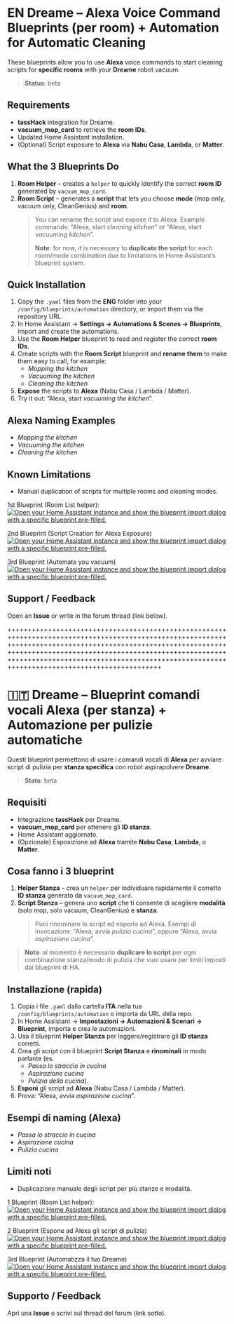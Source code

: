 # EN Dreame – Alexa Voice Command Blueprints (per room) + Automation for Automatic Cleaning

These blueprints allow you to use **Alexa** voice commands to start cleaning scripts for **specific rooms** with your **Dreame** robot vacuum.

> **Status**: beta

## Requirements
- **tassHack** integration for Dreame.  
- **vacuum_mop_card** to retrieve the **room IDs**.  
- Updated Home Assistant installation.  
- (Optional) Script exposure to **Alexa** via **Nabu Casa**, **Lambda**, or **Matter**.

## What the 3 Blueprints Do
1. **Room Helper** – creates a `helper` to quickly identify the correct **room ID** generated by `vacuum_mop_card`.  
2. **Room Script** – generates a **script** that lets you choose **mode** (mop only, vacuum only, CleanGenius) and **room**.  
   > You can rename the script and expose it to Alexa. Example commands: “Alexa, start *cleaning kitchen*” or “Alexa, start *vacuuming kitchen*”.  
   >
   > **Note**: for now, it is necessary to **duplicate the script** for each room/mode combination due to limitations in Home Assistant’s blueprint system.

## Quick Installation
1. Copy the `.yaml` files from the **ENG** folder into your `/config/blueprints/automation` directory, or import them via the repository URL.  
2. In Home Assistant → **Settings → Automations & Scenes → Blueprints**, import and create the automations.  
3. Use the **Room Helper** blueprint to read and register the correct **room IDs**.  
4. Create scripts with the **Room Script** blueprint and **rename them** to make them easy to call, for example:  
   - *Mopping the kitchen*  
   - *Vacuuming the kitchen*  
   - *Cleaning the kitchen*  
5. **Expose** the scripts to **Alexa** (Nabu Casa / Lambda / Matter).  
6. Try it out: “Alexa, start *vacuuming the kitchen*”.

## Alexa Naming Examples
- *Mopping the kitchen*  
- *Vacuuming the kitchen*  
- *Cleaning the kitchen*

## Known Limitations
- Manual duplication of scripts for multiple rooms and cleaning modes.

  
1st Blueprint (Room List helper):
<a href="https://my.home-assistant.io/redirect/blueprint_import/?blueprint_url=https%3A%2F%2Fgithub.com%2FMagnum9O%2FHA_BluePrints%2Fblob%2Fmain%2FDreame%2FENG%2F1_CreateRoomHelper.yaml" target="_blank" rel="noreferrer noopener"><img src="https://my.home-assistant.io/badges/blueprint_import.svg" alt="Open your Home Assistant instance and show the blueprint import dialog with a specific blueprint pre-filled." /></a>

2nd Blueprint (Script Creation for Alexa Exposure)
<a href="https://my.home-assistant.io/redirect/blueprint_import/?blueprint_url=https%3A%2F%2Fgithub.com%2FMagnum9O%2FHA_BluePrints%2Fblob%2Fmain%2FDreame%2FENG%2F2_ExposeToAlexa.yaml" target="_blank" rel="noreferrer noopener"><img src="https://my.home-assistant.io/badges/blueprint_import.svg" alt="Open your Home Assistant instance and show the blueprint import dialog with a specific blueprint pre-filled." /></a>

3rd Blueprint (Automate you vacuum)
<a href="https://my.home-assistant.io/redirect/blueprint_import/?blueprint_url=https%3A%2F%2Fgithub.com%2FMagnum9O%2FHA_BluePrints%2Fblob%2Fmain%2FDreame%2FENG%2F3_CleaningAutomation.yaml" target="_blank" rel="noreferrer noopener"><img src="https://my.home-assistant.io/badges/blueprint_import.svg" alt="Open your Home Assistant instance and show the blueprint import dialog with a specific blueprint pre-filled." /></a>

## Support / Feedback
Open an **Issue** or write in the forum thread (link below).

++++++++++++++++++++++++++++++++++++++++++++++++++++++++++++++++++++++++++++++++++++++++++++++++++++++++++++++++++++++++++++++++++++++++++++++++++++++++++++++++++++++++++++++++++++++++++++++++++++++++++++++++++++++++++++++++++++++++++++++++++++++++++++++++++++++++++++++++++++++++++++++++++++++++++++++++++++

# 🇮🇹 Dreame – Blueprint comandi vocali Alexa (per stanza) + Automazione per pulizie automatiche

Questi blueprint permettono di usare i comandi vocali di **Alexa** per avviare script di pulizia per **stanza specifica** con robot aspirapolvere **Dreame**.

> **Stato**: beta

## Requisiti
- Integrazione **tassHack** per Dreame.
- **vacuum_mop_card** per ottenere gli **ID stanza**.
- Home Assistant aggiornato.
- (Opzionale) Esposizione ad **Alexa** tramite **Nabu Casa**, **Lambda**, o **Matter**.

## Cosa fanno i 3 blueprint
1. **Helper Stanza** – crea un `helper` per individuare rapidamente il corretto **ID stanza** generato da `vacuum_mop_card`.
2. **Script Stanza** – genera uno **script** che ti consente di scegliere **modalità** (solo mop, solo vacuum, CleanGenius) e **stanza**.  
   > Puoi rinominare lo script ed esporlo ad Alexa. Esempi di invocazione: “Alexa, avvia *pulizia cucina*”, oppure “Alexa, avvia *aspirazione cucina*”.
   > 
> **Nota**: al momento è necessario **duplicare lo script** per ogni combinazione stanza/modo di pulizia che vuoi usare per limiti imposti dai blueprint di HA.

## Installazione (rapida)
1. Copia i file `.yaml` dalla cartella **ITA** nella tua `/config/blueprints/automation` o importa da URL della repo.
2. In Home Assistant → **Impostazioni → Automazioni & Scenari → Blueprint**, importa e crea le automazioni.
3. Usa il blueprint **Helper Stanza** per leggere/registrare gli **ID stanza** corretti.
4. Crea gli script con il blueprint **Script Stanza** e **rinominali** in modo parlante (es.  
   - *Passa lo straccio in cucina*  
   - *Aspirazione cucina*  
   - *Pulizia della cucina*).
5. **Esponi** gli script ad **Alexa** (Nabu Casa / Lambda / Matter).
6. Prova: “Alexa, avvia *aspirazione cucina*”.

## Esempi di naming (Alexa)
- *Passa lo straccio in cucina*
- *Aspirazione cucina*
- *Pulizia cucina*

## Limiti noti
- Duplicazione manuale degli script per più stanze e modalità.


1 Blueprint (Room List helper):
<a href="https://my.home-assistant.io/redirect/blueprint_import/?blueprint_url=https%3A%2F%2Fgithub.com%2FMagnum9O%2FHA_BluePrints%2Fblob%2Fmain%2FDreame%2FITA%2F1_CreaHelperStanze.yaml" target="_blank" rel="noreferrer noopener"><img src="https://my.home-assistant.io/badges/blueprint_import.svg" alt="Open your Home Assistant instance and show the blueprint import dialog with a specific blueprint pre-filled." /></a>

2 Blueprint (Espone ad Alexa gli script di pulizia)
<a href="https://my.home-assistant.io/redirect/blueprint_import/?blueprint_url=https%3A%2F%2Fgithub.com%2FMagnum9O%2FHA_BluePrints%2Fblob%2Fmain%2FDreame%2FITA%2F2_EsponiAdAlexa.yaml" target="_blank" rel="noreferrer noopener"><img src="https://my.home-assistant.io/badges/blueprint_import.svg" alt="Open your Home Assistant instance and show the blueprint import dialog with a specific blueprint pre-filled." /></a>

3rd Blueprint (Automatizza il tuo Dreame)
<a href="https://my.home-assistant.io/redirect/blueprint_import/?blueprint_url=https%3A%2F%2Fgithub.com%2FMagnum9O%2FHA_BluePrints%2Fblob%2Fmain%2FDreame%2FITA%2F3_AutomazionePulizie.yaml" target="_blank" rel="noreferrer noopener"><img src="https://my.home-assistant.io/badges/blueprint_import.svg" alt="Open your Home Assistant instance and show the blueprint import dialog with a specific blueprint pre-filled." /></a>

## Supporto / Feedback
Apri una **Issue** o scrivi sul thread del forum (link sotto).

